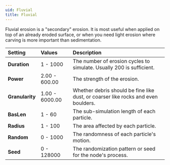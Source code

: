 ```yaml
---
uid: Fluvial
title: Fluvial
---
```


Fluvial erosion is a "secondary" erosion. It is most useful when applied on top of an already eroded surface, or when you need light erosion where carving is more important than sedimentation.

| Setting         | Values         | Description                                                                       |
| :-------------- | :------------- | :-------------------------------------------------------------------------------- |
| **Duration**    | 1 - 1000       | The number of erosion cycles to simulate. Usually 200 is sufficient.              |
| **Power**       | 2.00 - 600.00  | The strength of the erosion.                                                      |
| **Granularity** | 1.00 - 6000.00 | Whether debris should be fine like dust, or coarser like rocks and even boulders. |
| **BasLen**      | 1 - 60         | The sub-simulation length of each particle.                                       |
| **Radius**      | 1 - 100        | The area affected by each particle.                                               |
| **Random**      | 0 - 1000       | The randomness of each particle's motion.                                         |
| **Seed**        | 0 - 128000     | The randomization pattern or seed for the node's process.                         |



